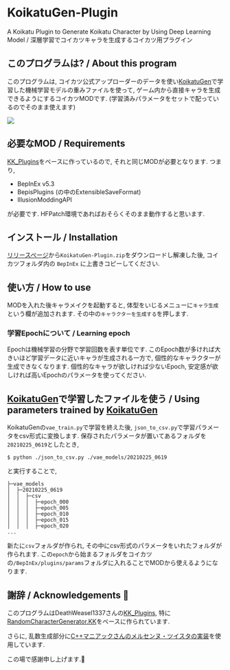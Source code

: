 # KoikatuGen-Plugin
A Koikatu Plugin to Generate Koikatu Character by Using Deep Learning Model / 深層学習でコイカツキャラを生成するコイカツ用プラグイン

## このプログラムは? / About this program
このプログラムは, コイカツ公式アップローダーのデータを使い[KoikatuGen](https://github.com/tropical-362827/KoikatuGen)で学習した機械学習モデルの重みファイルを使って, ゲーム内から直接キャラを生成できるようにするコイカツMODです. (学習済みパラメータをセットで配っているのでそのまま使えます)

![](https://i.imgur.com/GEC068x.png)

## 必要なMOD / Requirements
[KK_Plugins](https://github.com/DeathWeasel1337/KK_Plugins)をベースに作っているので, それと同じMODが必要となります. つまり,
- BepInEx v5.3
- BepisPlugins (の中のExtensibleSaveFormat)
- IllusionModdingAPI

が必要です. HFPatch環境であればおそらくそのまま動作すると思います.

## インストール / Installation
[リリースページ](https://github.com/tropical-362827/KoikatuGen-Plugin/releases)から`KoikatuGen-Plugin.zip`をダウンロードし解凍した後, コイカツフォルダ内の `BepInEx` に上書きコピーしてください.

## 使い方 / How to use
MODを入れた後キャラメイクを起動すると, 体型をいじるメニューに`キャラ生成`という欄が追加されます. その中の`キャラクターを生成する`を押します.

### 学習Epochについて / Learning epoch
Epochは機械学習の分野で学習回数を表す単位です. このEpoch数が多ければ大きいほど学習データに近いキャラが生成される一方で, 個性的なキャラクターが生成できなくなります.
個性的なキャラが欲しければ少ないEpoch, 安定感が欲しければ高いEpochのパラメータを使ってください.

## [KoikatuGen](https://github.com/tropical-362827/KoikatuGen)で学習したファイルを使う / Using parameters trained by [KoikatuGen](https://github.com/tropical-362827/KoikatuGen)
KoikatuGenの`vae_train.py`で学習を終えた後, `json_to_csv.py`で学習パラメータをcsv形式に変換します.
保存されたパラメータが置いてあるフォルダを`20210225_0619`としたとき,
```
$ python ./json_to_csv.py ./vae_models/20210225_0619
```
と実行することで,
```
├─vae_models
│  ├─20210225_0619
│  │  ├─csv
│  │  │  ├─epoch_000
│  │  │  ├─epoch_005
│  │  │  ├─epoch_010
│  │  │  ├─epoch_015
│  │  │  ├─epoch_020
...
```
新たに`csv`フォルダが作られ, その中にcsv形式のパラメータをいれたフォルダが作られます.
この`epoch`から始まるフォルダをコイカツの`/BepInEx/plugins/params`フォルダに入れることでMODから使えるようになります.

## 謝辞 / Acknowledgements 🙇
このプログラムはDeathWeasel1337さんの[KK_Plugins](https://github.com/DeathWeasel1337/KK_Plugins), 特に[RandomCharacterGenerator.KK](https://github.com/DeathWeasel1337/KK_Plugins/tree/master/src/RandomCharacterGenerator.KK)をベースに作られています.

さらに, 乱数生成部分に[C++マニアックさんのメルセンヌ・ツイスタの実装](http://stlalv.la.coocan.jp/MersenneTwister.html)を使用しています.

この場で感謝申し上げます.🙇
